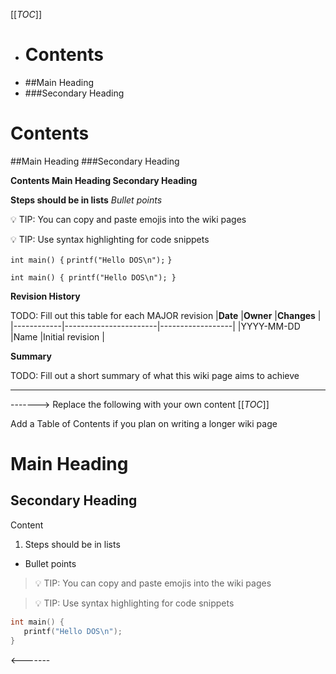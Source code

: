 [[_TOC_]]


- # Contents
- ##Main Heading
- ###Secondary Heading

# Contents
##Main Heading
###Secondary Heading

**Contents
Main Heading
Secondary Heading**


**Steps should be in lists**
_Bullet points_

💡 TIP: You can copy and paste emojis into the wiki pages

💡 TIP: Use syntax highlighting for code snippets

`
int main() {
`
`
   printf("Hello DOS\n");
`
`
}
` 

`
int main() {
   printf("Hello DOS\n");
}
` 

**Revision History**

TODO: Fill out this table for each MAJOR revision
|**Date**    |**Owner**              |**Changes**       |
|------------|-----------------------|------------------|
|YYYY-MM-DD  |Name <MSFT alias>      |Initial revision  |

**Summary**

TODO: Fill out a short summary of what this wiki page aims to achieve

---



-------> Replace the following with your own content 
[[_TOC_]]

Add a Table of Contents if you plan on writing a longer wiki page

# Main Heading

## Secondary Heading

Content

1. Steps should be in lists

- Bullet points

> 💡 TIP: You can copy and paste emojis into the wiki pages

> 💡 TIP: Use syntax highlighting for code snippets 
``` c
int main() {
   printf("Hello DOS\n");
} 
```

<-------
